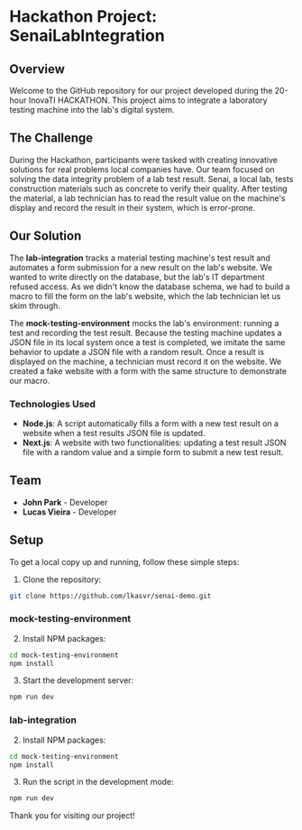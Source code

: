 # Hackathon Project: SenaiLabIntegration

## Overview

Welcome to the GitHub repository for our project developed during the 20-hour InovaTI HACKATHON. This project aims to integrate a laboratory testing machine into the lab's digital system.

## The Challenge

During the Hackathon, participants were tasked with creating innovative solutions for real problems local companies have. Our team focused on solving the data integrity problem of a lab test result. Senai, a local lab, tests construction materials such as concrete to verify their quality. After testing the material, a lab technician has to read the result value on the machine's display and record the result in their system, which is error-prone.

## Our Solution

The **lab-integration** tracks a material testing machine's test result and automates a form submission for a new result on the lab's website. We wanted to write directly on the database, but the lab's IT department refused access. As we didn't know the database schema, we had to build a macro to fill the form on the lab's website, which the lab technician let us skim through.

The **mock-testing-environment** mocks the lab's environment: running a test and recording the test result.
Because the testing machine updates a JSON file in its local system once a test is completed, we imitate the same behavior to update a JSON file with a random result.
Once a result is displayed on the machine, a technician must record it on the website. We created a fake website with a form with the same structure to demonstrate our macro.

### Technologies Used

- **Node.js**: A script automatically fills a form with a new test result on a website when a test results JSON file is updated.
- **Next.js**: A website with two functionalities: updating a test result JSON file with a random value and a simple form to submit a new test result.

## Team

- **John Park** - Developer
- **Lucas Vieira** - Developer

## Setup

To get a local copy up and running, follow these simple steps:

1. Clone the repository:

```bash
git clone https://github.com/lkasvr/senai-demo.git
```

### mock-testing-environment

2. Install NPM packages:

```bash
cd mock-testing-environment
npm install
```

3. Start the development server:

```bash
npm run dev
```

### lab-integration

2. Install NPM packages:

```bash
cd mock-testing-environment
npm install
```

3. Run the script in the development mode:

```bash
npm run dev
```

Thank you for visiting our project!
